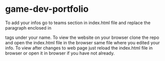 # game-dev-portfolio
To add your infos go to teams section in index.html file and replace the paragraph enclosed in <p></p> tags under your name.
To view the website on your browser clone the repo and open the index.html file in the browser same file where you edited your info.
To view after changes to web page just reload the index.html file in browser or open it in browser if you have not already.

